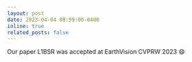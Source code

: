 ```yaml
---
layout: post
date: 2023-04-04 08:59:00-0400
inline: true
related_posts: false
---
```


Our paper L1BSR was accepted at EarthVision CVPRW 2023 :smile:
